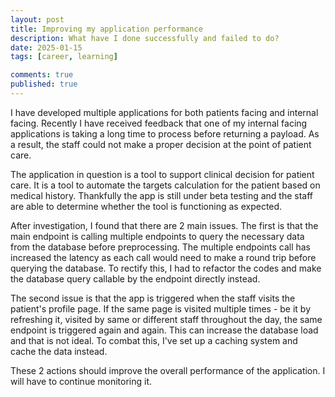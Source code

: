 ```yaml
---
layout: post
title: Improving my application performance
description: What have I done successfully and failed to do?
date: 2025-01-15
tags: [career, learning]

comments: true
published: true
---
```

I have developed multiple applications for both patients facing and internal facing. Recently I have received feedback that one of my internal facing applications is taking a long time to process before returning a payload. As a result, the staff could not make a proper decision at the point of patient care. 

The application in question is a tool to support clinical decision for patient care. It is a tool to automate the targets calculation for the patient based on medical history. Thankfully the app is still under beta testing and the staff are able to determine whether the tool is functioning as expected.

After investigation, I found that there are 2 main issues. The first is that the main endpoint is calling multiple endpoints to query the necessary data from the database before preprocessing. The multiple endpoints call has increased the latency as each call would need to make a round trip before querying the database. To rectify this, I had to refactor the codes and make the database query callable by the endpoint directly instead. 

The second issue is that the app is triggered when the staff visits the patient's profile page. If the same page is visited multiple times - be it by refreshing it, visited by same or different staff throughout the day, the same endpoint is triggered again and again. This can increase the database load and that is not ideal. To combat this, I've set up a caching system and cache the data instead.

These 2 actions should improve the overall performance of the application. I will have to continue monitoring it.